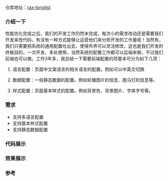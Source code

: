 仓库地址：[rax-longlist](https://github.com/XingGuoZM/native-module/tree/master/rax-longlist) 
### 介绍一下  
性能优化完成之后，我们的开发工作仍然未完成，每次小的需求改动还是需要我们开发来改代码，有没有一种方式能够让运营他们来分担开发的工作量呢！当然有，我们只需要把系统的通用配置吐出去，使得外界可以灵活修改，这也是我们开发的终极目的，一次开发，多处使用，当然系统的配置工作都可以后端来做，不过我们前端也可以做。工作3年多，我总结一下需要前端配置的项基本可分为如下几项：
1. 语言配置：页面中文案语言的相关语言的配置。例如可以中英文切换  

2. 数据配置：一些静态数据的配置。例如轮播图片的信息、跑马灯的信息等。  

3. 样式配置：页面基本样式的配置。例如背景色、背景图片、字体字号等。

### 需求  
  - 支持多语言配置  
  - 支持基本样式配置  
  - 支持静态数据配置  

### 代码展示  

### 效果展示  

### 参考  



